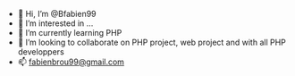 - 👋 Hi, I’m @Bfabien99
- 👀 I’m interested in ...
- 🌱 I’m currently learning PHP
- 💞️ I’m looking to collaborate on PHP project, web project and with all PHP developpers
- 📫 fabienbrou99@gmail.com

<!---
Bfabien99/Bfabien99 is a ✨ special ✨ repository because its `README.md` (this file) appears on your GitHub profile.
You can click the Preview link to take a look at your changes.
--->
